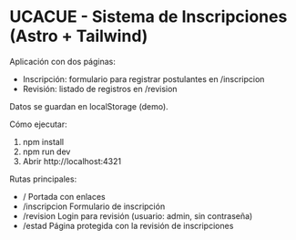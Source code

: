 # UCACUE - Sistema de Inscripciones (Astro + Tailwind)

Aplicación con dos páginas:
- Inscripción: formulario para registrar postulantes en /inscripcion
- Revisión: listado de registros en /revision

Datos se guardan en localStorage (demo). 

Cómo ejecutar:
1) npm install
2) npm run dev
3) Abrir http://localhost:4321

Rutas principales:
- /               Portada con enlaces
- /inscripcion    Formulario de inscripción
- /revision       Login para revisión (usuario: admin, sin contraseña)
- /estad          Página protegida con la revisión de inscripciones
